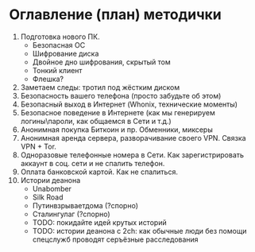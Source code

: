 # Оглавление (план) методички

1. Подготовка нового ПК. 
    * Безопасная ОС
    * Шифрование диска
    * Двойное дно шифрования, скрытый том
    * Тонкий клиент
    * Флешка?
1. Заметаем следы: тротил под жёстким диском
1. Безопасность вашего телефона (просто забудьте об этом)
1. Безопасный выход в Интернет (Whonix, технические моменты)
1. Безопасное поведение в Интернете (как мы генерируем логины\пароли, как общаемся в Сети и т.д.) 
1. Анонимная покупка Биткоин и пр. Обменники, миксеры
1. Анонимная аренда сервера, разворачивание своего VPN. Связка VPN + Tor. 
1. Одноразовые телефонные номера в Сети. Как зарегистрировать аккаунт в соц. сети и не спалить телефон.
1. Оплата банковской картой. Как не спалиться.
1. Истории деанона
    * Unabomber
    * Silk Road
    * Путинвзрываетдома (?спорно)
    * Сталингулаг (?спорно)
    * TODO: покидайте идей крутых историй
    * TODO: истории деанона с 2ch: как обычные люди без помощи спецслужб проводят серъёзные расследования
